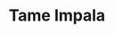 ---
title: 'Tame Impala '
genre: 'Rock'
artist: 'Currents'
price: 29.99
label: 'Y'
image: 'tame-impala-currents'
band-origin: 'Australia '
country-code: 'AU'
type: 'record'
---